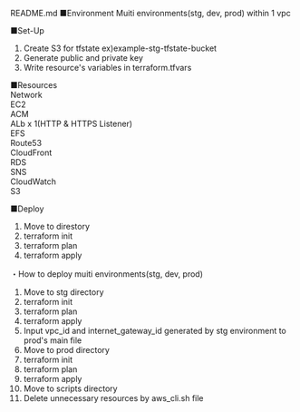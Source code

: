 README.md
■Environment
Muiti environments(stg, dev, prod) within 1 vpc

■Set-Up
1. Create S3 for tfstate ex)example-stg-tfstate-bucket
2. Generate public and private key
3. Write resource's variables in terraform.tfvars

■Resources
<br />
Network
<br />
EC2
<br />
ACM
<br />
ALb x 1(HTTP & HTTPS Listener)
<br />
EFS
<br />
Route53
<br />
CloudFront
<br />
RDS
<br />
SNS
<br />
CloudWatch
<br />
S3

■Deploy
1. Move to direstory
2. terraform init
3. terraform plan
4. terraform apply

・How to deploy muiti environments(stg, dev, prod)
1. Move to stg directory
2. terraform init
3. terraform plan
4. terraform apply
5. Input vpc_id and internet_gateway_id generated by stg environment to prod's main file
6. Move to prod directory
7. terraform init
8. terraform plan
9. terraform apply
10. Move to scripts directory
11. Delete unnecessary resources by aws_cli.sh file
